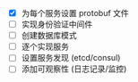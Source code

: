 - [x] 为每个服务设置 protobuf 文件
- [ ] 实现身份验证中间件
- [ ] 创建数据库模式
- [ ] 逐个实现服务
- [ ] 设置服务发现 (etcd/consul)
- [ ] 添加可观察性 (日志记录/监控)